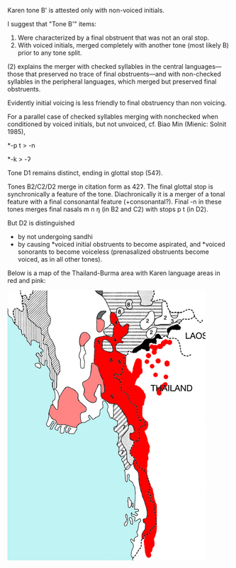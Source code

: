 Karen tone B' is attested only with non-voiced initials.

I suggest that "Tone B'" items:
1. Were characterized by a final obstruent that was not an oral stop.
2. With voiced initials, merged completely with another tone (most likely B) prior to any tone split.

(2) explains the merger with checked syllables in the central languages—those that preserved no trace of final obstruents—and with non-checked syllables in the peripheral languages, which merged but preserved final obstruents.

Evidently initial voicing is less friendly to final obstruency than non voicing.

For a parallel case of checked syllables merging with nonchecked when conditioned by voiced initials, but not unvoiced, cf. Biao Min (Mienic: Solnit 1985),

\*-p t > -n

\*-k > -&#660;

Tone D1 remains distinct, ending in glottal stop (54&#660;).

Tones B2/C2/D2 merge in citation form as 42&#660;. The final glottal stop is synchronically a feature of the tone. Diachronically it is a merger of a tonal feature with a final consonantal feature (+consonantal?). Final -n in these tones merges final nasals m n &#331; (in B2 and C2) with stops p t (in D2).

But D2 is distinguished
+ by not undergoing sandhi
+ by causing \*voiced initial obstruents to become aspirated, and \*voiced sonorants to become voiceless (prenasalized obstruents become voiced, as in all other tones).

Below is a map of the Thailand-Burma area with Karen language areas in red and pink:

![Karen Map](https://github.com/dbsolnit/hello-world/blob/master/Karen_map.png)
